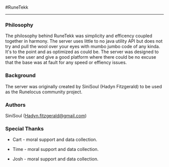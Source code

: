 #RuneTekk
***

### Philosophy

The philosophy behind RuneTekk was simplicity and efficency coupled together in harmony. The server uses little to no 
java utility API but does not try and pull the wool over your eyes with mumbo jumbo code of any kinda. It's to the 
point and as optimized as could be. The server was designed to serve the user and give a good platform where there
could be no excuse that the base was at fault for any speed or effiency issues. 

### Background

The server was originally created by SiniSoul (Hadyn Fitzgerald) to be used as the Runelocus community project.

### Authors

SiniSoul (Hadyn.fitzgerald@gmail.com)

### Special Thanks

* Cart - moral support and data collection.

* Time - moral support and data collection.

* Josh - moral support and data collection.

